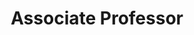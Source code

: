 ---
layout: person
name: "Yanbo Fan"
image: "/assets/people/yanbofan.png"
title: "Associate Professor"
category: "Fulltime Faculty"
biography: |
  <p>Associate Professor and Doctoral Supervisor at the School of Intelligent Science and Technology, Nanjing University. Main research areas include trustworthy artificial intelligence and generative artificial intelligence technologies, such as security of large models/AI agents, adversarial machine learning, traceability and authenticity verification of AIGC, digital human modeling and driving, etc. Previously served as a senior researcher at Tencent AI Lab (2018-2023) and Ant Group Research Institute (2023-2025), leading teams in conducting cutting-edge research and engineering implementation in AI security and multimodal visual content generation, and received multiple company-level honors. Graduated with a Ph.D. from the State Key Laboratory of Pattern Recognition, Institute of Automation, Chinese Academy of Sciences in 2018. Visited the State University of New York (2016-2017) as a joint doctoral student. Received a bachelor's degree from Hunan University in 2013. Published over 30 papers in CCF-A class journals and conferences such as T-PAMI, CVPR, ICCV, ECCV, NeurIPS, and Siggraph. Holds 17 authorized invention patents. Served as a program chair for ICLR and ICME.</p>
links:
  - link: "https://scholar.google.com/citations?user=OlOqHyUAAAAJ"
    icon: "scholar"
  - link: "yanbofan@nju.edu.cn"
    icon: "email"
  - link: "https://sites.google.com/site/yanbofan0124/"
    icon: "website"
office: "Nanyong Building West 223"
---